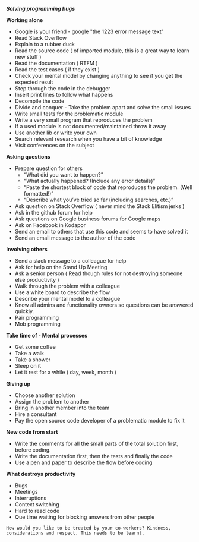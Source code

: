 ***Solving programming bugs***

**Working alone**

* Google is your friend - google "the 1223 error message text"
* Read Stack Overflow
* Explain to a rubber duck
* Read the source code ( of imported module, this is a great way to learn new stuff )
* Read the documentation ( RTFM )
* Read the test cases ( if they exist )
* Check your mental model by changing anything to see if you get the expected result
* Step through the code in the debugger
* Insert print lines to follow what happens
* Decompile the code
* Divide and conquer - Take the problem apart and solve the small issues
* Write small tests for the problematic module
* Write a very small program that reproduces the problem
* If a used module is not documented/maintained throw it away
* Use another lib or write your own
* Search relevant research when you have a bit of knowledge
* Visit conferences on the subject


**Asking questions**
* Prepare question for others
  * “What did you want to happen?”
  * “What actually happened? (Include any error details)”
  * “Paste the shortest block of code that reproduces the problem. (Well formatted!)”
  * “Describe what you’ve tried so far (including searches, etc.)”
* Ask question on Stack Overflow ( never mind the Stack Elitism jerks )
* Ask in the github forum for help
* Ask questions on Google business forums for Google maps
* Ask on Facebook in Kodapor
* Send an email to others that use this code and seems to have solved it
* Send an email message to the author of the code

**Involving others**
* Send a slack message to a colleague for help
* Ask for help on the Stand Up Meeting
* Ask a senior person ( Read though rules for not destroying someone else productivity )
* Walk through the problem with a colleague
* Use a white board to describe the flow
* Describe your mental model to a colleague
* Know all admins and functionality owners so questions can be answered quickly.
* Pair programming
* Mob programming

**Take time of - Mental processes**
* Get some coffee
* Take a walk
* Take a shower
* Sleep on it
* Let it rest for a while ( day, week, month )

**Giving up**
* Choose another solution
* Assign the problem to another
* Bring in another member into the team
* Hire a consultant
* Pay the open source code developer of a problematic module to fix it

**New code from start**
* Write the comments for all the small parts of the total solution first, before coding.
* Write the documentation first, then the tests and finally the code
* Use a pen and paper to describe the flow before coding

**What destroys productivity**
* Bugs
* Meetings
* Interruptions
* Context switching
* Hard to read code
* Que time waiting for blocking answers from other people

```How would you like to be treated by your co-workers? Kindness, considerations and respect. This needs to be learnt.```


